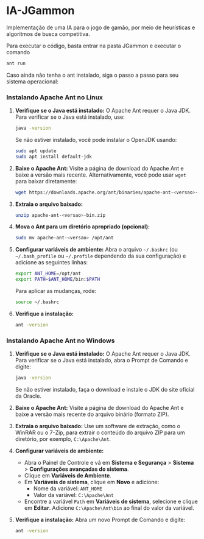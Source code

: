 # IA-JGammon

Implementação de uma IA para o jogo de gamão, por meio de heurísticas e algoritmos de busca competitiva.

Para executar o código, basta entrar na pasta JGammon e executar o comando
```sh
ant run
```

Caso ainda não tenha o ant instalado, siga o passo a passo para seu sistema operacional:

### Instalando Apache Ant no Linux

1. **Verifique se o Java está instalado:**
   O Apache Ant requer o Java JDK. Para verificar se o Java está instalado, use:
   ```sh
   java -version
   ```
   Se não estiver instalado, você pode instalar o OpenJDK usando:
   ```sh
   sudo apt update
   sudo apt install default-jdk
   ```

2. **Baixe o Apache Ant:**
   Visite a página de download do Apache Ant e baixe a versão mais recente. Alternativamente, você pode usar `wget` para baixar diretamente:
   ```sh
   wget https://downloads.apache.org/ant/binaries/apache-ant-<versao>-bin.zip
   ```

3. **Extraia o arquivo baixado:**
   ```sh
   unzip apache-ant-<versao>-bin.zip
   ```

4. **Mova o Ant para um diretório apropriado (opcional):**
   ```sh
   sudo mv apache-ant-<versao> /opt/ant
   ```

5. **Configurar variáveis de ambiente:**
   Abra o arquivo `~/.bashrc` (ou `~/.bash_profile` ou `~/.profile` dependendo da sua configuração) e adicione as seguintes linhas:
   ```sh
   export ANT_HOME=/opt/ant
   export PATH=$ANT_HOME/bin:$PATH
   ```
   Para aplicar as mudanças, rode:
   ```sh
   source ~/.bashrc
   ```

6. **Verifique a instalação:**
   ```sh
   ant -version
   ```

### Instalando Apache Ant no Windows

1. **Verifique se o Java está instalado:**
   O Apache Ant requer o Java JDK. Para verificar se o Java está instalado, abra o Prompt de Comando e digite:
   ```sh
   java -version
   ```
   Se não estiver instalado, faça o download e instale o JDK do site oficial da Oracle.

2. **Baixe o Apache Ant:**
   Visite a página de download do Apache Ant e baixe a versão mais recente do arquivo binário (formato ZIP).

3. **Extraia o arquivo baixado:**
   Use um software de extração, como o WinRAR ou o 7-Zip, para extrair o conteúdo do arquivo ZIP para um diretório, por exemplo, `C:\Apache\Ant`.

4. **Configurar variáveis de ambiente:**
   - Abra o Painel de Controle e vá em **Sistema e Segurança** > **Sistema** > **Configurações avançadas do sistema**.
   - Clique em **Variáveis de Ambiente**.
   - Em **Variáveis de sistema**, clique em **Novo** e adicione:
     - Nome da variável: `ANT_HOME`
     - Valor da variável: `C:\Apache\Ant`
   - Encontre a variável `Path` em **Variáveis de sistema**, selecione e clique em **Editar**. Adicione `C:\Apache\Ant\bin` ao final do valor da variável.

5. **Verifique a instalação:**
   Abra um novo Prompt de Comando e digite:
   ```sh
   ant -version
   ```
